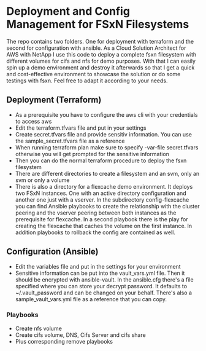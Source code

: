 
# Deployment and Config Management for FSxN Filesystems
The repo contains two folders. One for deployment with terraform and the second for configuration with ansible. As a Cloud Solution Architect for AWS with NetApp I use this code to deploy a complete fsxn filesystem with different volumes for cifs and nfs for demo purposes. With that I can easily spin up a demo environment and destroy it afterwards so that I get a quick and cost-effective environment to showcase the solution or do some testings with fsxn. Feel free to adapt it according to your needs.

## Deployment (Terraform)
- As a prerequisite you have to configure the aws cli with your credentials to access aws
- Edit the terraform.tfvars file and put in your settings
- Create secret.tfvars file and provide sensitiv information. You can use the sample_secret.tfvars file as a reference
- When running terraform plan make sure to specify -var-file secret.tfvars otherwise you will get prompted for the sensitive information
- Then you can do the normal terraform procedure to deploy the fsxn filesystem
- There are different directories to create a filesystem and an svm, only an svm or only a volume
- There is also a directory for a flexcache demo environment. It deploys two FSxN instances. One with an active directory configuration and another one just with a vserver. In the subdirectory config-flexcache you can find Ansible playbooks to create the relationship with the cluster peering and the vserver peering between both instances as the prerequisite for flexcache. In a second playbook there is the play for creating the flexcache that caches the volume on the first instance. In addition playbooks to rollback the config are contained as well.

## Configuration (Ansible)
- Edit the variables file and put in the settings for your environment
- Sensitive information can be put into the vault_vars.yml file. Then it should be encrypted with ansible-vault. In the ansible.cfg there's a file specified where you can store your decrypt password. It defaults to ~/.vault_password and can be changed on your behalf. There's also a sample_vault_vars.yml file as a reference that you can copy.

### Playbooks
- Create nfs volume
- Create cifs volume, DNS, Cifs Server and cifs share
- Plus corresponding remove playbooks
